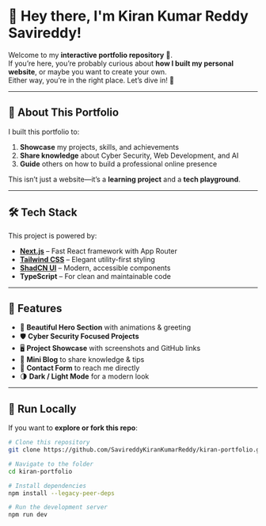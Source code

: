# 👋 Hey there, I'm Kiran Kumar Reddy Savireddy!

Welcome to my **interactive portfolio repository** 🎉.  
If you’re here, you’re probably curious about **how I built my personal website**, or maybe you want to create your own.  
Either way, you’re in the right place. Let’s dive in! 🚀

---

## 🌟 About This Portfolio

I built this portfolio to:

1. **Showcase** my projects, skills, and achievements  
2. **Share knowledge** about Cyber Security, Web Development, and AI  
3. **Guide** others on how to build a professional online presence  

This isn’t just a website—it’s a **learning project** and a **tech playground**.

---

## 🛠️ Tech Stack

This project is powered by:

- **[Next.js](https://nextjs.org/)** – Fast React framework with App Router
- **[Tailwind CSS](https://tailwindcss.com/)** – Elegant utility-first styling
- **[ShadCN UI](https://ui.shadcn.com/)** – Modern, accessible components
- **TypeScript** – For clean and maintainable code

---

## 📂 Features

- 🎨 **Beautiful Hero Section** with animations & greeting  
- 🛡 **Cyber Security Focused Projects**  
- 🖥 **Project Showcase** with screenshots and GitHub links  
- 🧠 **Mini Blog** to share knowledge & tips  
- 📨 **Contact Form** to reach me directly  
- 🌗 **Dark / Light Mode** for a modern look  

---

## 🚀 Run Locally

If you want to **explore or fork this repo**:

```bash
# Clone this repository
git clone https://github.com/SavireddyKiranKumarReddy/kiran-portfolio.git

# Navigate to the folder
cd kiran-portfolio

# Install dependencies
npm install --legacy-peer-deps

# Run the development server
npm run dev
